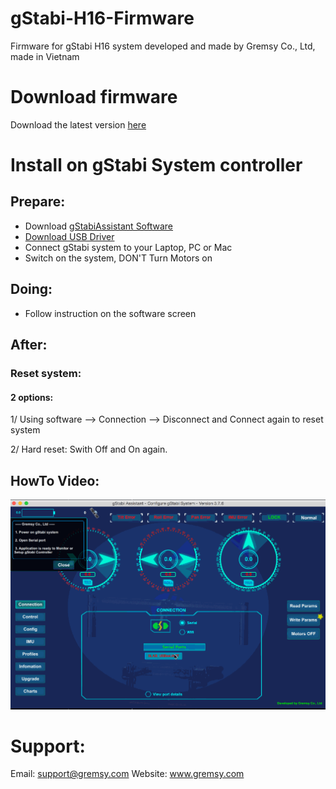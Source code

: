 # gStabi-H16-Firmware
Firmware for gStabi H16 system developed and made by Gremsy Co., Ltd, made in Vietnam

# Download firmware
Download the latest version [here](https://github.com/Gremsy/gStabi-H16-Firmware/releases)

# Install on gStabi System controller
## Prepare:
- Download [gStabiAssistant Software](https://github.com/Gremsy/gStabi-Software/releases)
- [Download USB Driver](https://www.silabs.com/products/mcu/Pages/USBtoUARTBridgeVCPDrivers.aspx)
- Connect gStabi system to your Laptop, PC or Mac
- Switch on the system, DON'T Turn Motors on

## Doing:
 - Follow instruction on the software screen

## After:
### Reset system:
#### 2 options:
1/ Using software --> Connection --> Disconnect and Connect again to reset system

2/ Hard reset: Swith Off and On again.

## HowTo Video:
![Walkthrough Video](UpgradeFirmwareWalkthrough.gif)

# Support:
Email: support@gremsy.com
Website: www.gremsy.com




